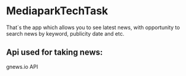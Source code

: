 # MediaparkTechTask
That`s the app which allows you to see latest news, with opportunity to search news by keyword, publicity date and etc.
## Api used for taking news:
gnews.io API
